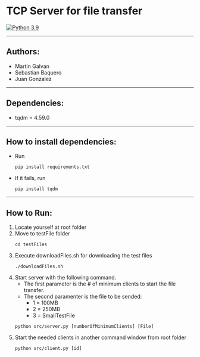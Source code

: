 # TCP Server for file transfer
[![Python 3.9](https://img.shields.io/badge/python-3.9-blue.svg)](https://www.python.org/downloads/release/python-390/)

---
## Authors:
- Martin Galvan
- Sebastian Baquero
- Juan Gonzalez
---

## Dependencies:
- tqdm = 4.59.0
---
## How to install dependencies:
- Run 
  ```
  pip install requirements.txt
  ```
- If it fails, run
  ```
  pip install tqdm
  ```
---
## How to Run:
1. Locate yourself at root folder
2. Move to testFile folder 
   ```
   cd testFiles
   ```
3. Execute downloadFiles.sh for downloading the test files
   ```
   ./downloadFiles.sh
   ```
5. Start server with the following command. 
    - The first parameter is the # of minimum clients to start the file transfer. 
    - The second paramenter is the file to be sended:
        - 1 = 100MB
        - 2 = 250MB
        - 3 = SmallTestFile
   ```
   python src/server.py [numberOfMinimumClients] [File]
   ```
4. Start the needed clients in another command window from root folder
   ```
   python src/client.py [id]
   ```
